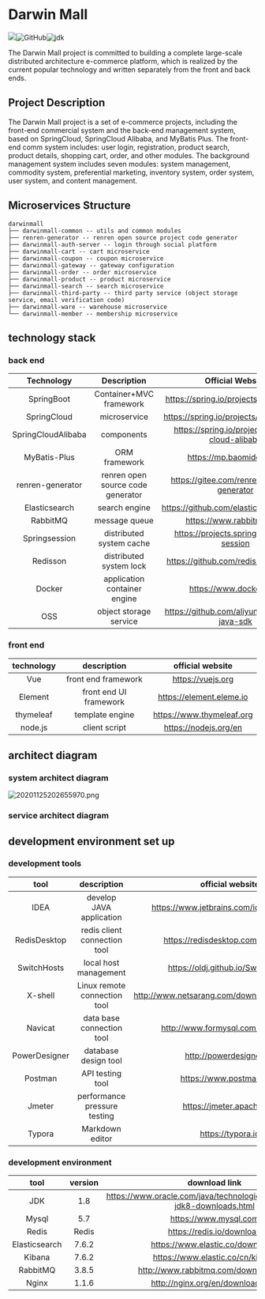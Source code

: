 # Darwin Mall

![](https://img.shields.io/badge/building-passing-green.svg)![GitHub](https://img.shields.io/badge/license-MIT-yellow.svg)![jdk](https://img.shields.io/static/v1?label=oraclejdk&message=8&color=blue)

The Darwin Mall project is committed to building a complete large-scale distributed architecture e-commerce platform,
which is realized by the current popular technology and written separately from the front and back ends.

## Project Description

The Darwin Mall project is a set of e-commerce projects, including the front-end commercial system and the back-end
management system, based on SpringCloud, SpringCloud Alibaba, and MyBatis Plus. The front-end comm system includes: user
login, registration, product search, product details, shopping cart, order, and other modules. The background management
system includes seven modules: system management, commodity system, preferential marketing, inventory system, order
system, user system, and content management.

## Microservices Structure

```
darwinmall
├── darwinmall-common -- utils and common modules
├── renren-generator -- renren open source project code generator
├── darwinmall-auth-server -- login through social platform
├── darwinmall-cart -- cart microservice
├── darwinmall-coupon -- coupon microservice
├── darwinmall-gateway -- gateway configuration
├── darwinmall-order -- order microservice
├── darwinmall-product -- product microservice
├── darwinmall-search -- search microservice
├── darwinmall-third-party -- third party service (object storage service, email verification code)
├── darwinmall-ware -- warehouse microservice
└── darwinmall-member -- membership microservice
```

## technology stack

### back end

|     Technology     |            Description            |                Official Website                 |
|:------------------:|:---------------------------------:|:-----------------------------------------------:|
|     SpringBoot     |      Container+MVC framework      |     https://spring.io/projects/spring-boot      |
|    SpringCloud     |           microservice            |     https://spring.io/projects/spring-cloud     |
| SpringCloudAlibaba |            components             | https://spring.io/projects/spring-cloud-alibaba |
|    MyBatis-Plus    |           ORM framework           |             https://mp.baomidou.com             |
|  renren-generator  | renren open source code generator |   https://gitee.com/renrenio/renren-generator   |
|   Elasticsearch    |           search engine           |    https://github.com/elastic/elasticsearch     |
|      RabbitMQ      |           message queue           |            https://www.rabbitmq.com             |
|   Springsession    |     distributed system cache      |    https://projects.spring.io/spring-session    |
|      Redisson      |      distributed system lock      |      https://github.com/redisson/redisson       |
|       Docker       |   application container engine    |             https://www.docker.com              |
|        OSS         |      object storage service       |  https://github.com/aliyun/aliyun-oss-java-sdk  |

### front end

| technology |      description       |     official website      |
|:----------:|:----------------------:|:-------------------------:|
|    Vue     |  front end framework   |     https://vuejs.org     |
|  Element   | front end UI framework | https://element.eleme.io  |
| thymeleaf  |    template engine     | https://www.thymeleaf.org |
|  node.js   |     client script      |   https://nodejs.org/en   |

## architect diagram

### system architect diagram
![20201125202655970.png](..%2F..%2FDesktop%2F20201125202655970.png)

### service architect diagram


## development environment set up

### development tools

|     tool      |         description          |                official website                 |
|:-------------:|:----------------------------:|:-----------------------------------------------:|
|     IDEA      |   develop JAVA application   |     https://www.jetbrains.com/idea/download     |
| RedisDesktop  | redis client connection tool |        https://redisdesktop.com/download        |
|  SwitchHosts  |    local host management     |       https://oldj.github.io/SwitchHosts        |
|    X-shell    | Linux remote connection tool | http://www.netsarang.com/download/software.html |
|    Navicat    |  data base connection tool   |       http://www.formysql.com/xiazai.html       |
| PowerDesigner |     database design tool     |             http://powerdesigner.de             |
|    Postman    |       API testing tool       |             https://www.postman.com             |
|    Jmeter     | performance pressure testing |            https://jmeter.apache.org            |
|    Typora     |       Markdown editor        |                https://typora.io                |

### development environment

|     tool      | version |                               download link                                |
|:-------------:|:-------:|:--------------------------------------------------------------------------:|
|      JDK      |   1.8   | https://www.oracle.com/java/technologies/javase/javase-jdk8-downloads.html |
|     Mysql     |   5.7   |                           https://www.mysql.com                            |
|     Redis     |  Redis  |                         https://redis.io/download                          |
| Elasticsearch |  7.6.2  |                      https://www.elastic.co/downloads                      |
|    Kibana     |  7.6.2  |                      https://www.elastic.co/cn/kibana                      |
|   RabbitMQ    |  3.8.5  |                   http://www.rabbitmq.com/download.html                    |
|     Nginx     |  1.1.6  |                     http://nginx.org/en/download.html                      |
